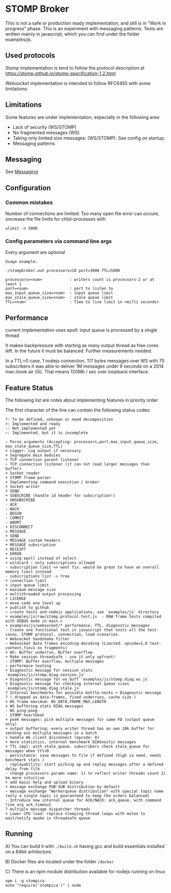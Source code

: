 STOMP Broker
============

This is not a safe or production ready implementation, and still is in "Work in 
progress" phase. This is an experiment with messaging patterns.
Tests are written mainly in javascript, which you can find under the folder
examples/js.

Used protocols
---------------

*Stomp* implementation is tend to follow the protocol description at 
https://stomp.github.io/stomp-specification-1.2.html

*Websocket* implementation is intended to follow RFC6455 with some limitations:

Limitations
-----------

Some features are under implementation, especially in the following area

- Lack of security (WS/STOMP)
- No fragmented messages (WS)
- Taking only limited size messages: (WS/STOMP). See config on startup.
- Messaging patterns

Messaging
---------

See [Messaging](pubsub.md)

Configuration
-------------

### Common mistakes

Number of connections are limited:
Too many open file error can occure, oncrease the file limits for 
chlid-processes with 

```
ulimit -n 5000
```

### Config parameters via command line args

Every argument are optional
```
Usage example:

./stompbroker.out processors=10 port=3000 TTL=5000 

processors=<num>            : writers count is processors-2 or at least 1
port=<num>                  : port to listen to
max_input_queue_size=<num>  : input queue limit
max_stale_queue_size=<num>  : stale queue limit
TTL=<num>                   : Time to live limit in <milli seconds>
```

Performance
-----------

current implementation uses epoll:
input queue is processed by a single thread

It makes backpressure with starting as many output thread as free cores left.
In the future it must be balanced.
Further measurements needed.

In a TTL=0 case, 1 nodejs connection, 117 bytes messages over WS with 75
subscribers it was able to deliver 1M messages under 9 seconds on a 2014
mac-book air (i5). That means 120Mb / sec over loopback interface.

Feature Status
--------------

The following list are notes about implementing features in priority order

The first character of the line can contain the following status codes:

```:text
?: To be defined, unknown or need decomposition
+: Implemented and ready
-: Not implemented yet
~: Implemented, but it is incomplete
```

```:text
~ Parse arguments (Accepting: processors,port,max_input_queue_size, max_stale_queue_size,TTL)
+ Logger: Log output if necessary
+ Segregate main modules
+ TCP connection parent listener
~ TCP connection listener (it can not read larger messages than buffer)
+ Socket reader
+ STOMP frame parser
+ Implementing command execution / broker
+ Socket writer
+ SEND
+ SUBSCRIBE (handle id header for subscription!)
+ UNSUBSCRIBE
- ACK
- NACK
- BEGIN
- COMMIT
- ABORT
+ DISCONNECT
+ MESSAGE
+ SEND
+ MESSAGE custom headers
+ MESSAGE subscription
+ RECEIPT
+ ERROR
+ using epoll instead of select
+ wildcard : only subscriptions allowed
- subscription limit => wont fix. would be great to have an overall memory limit instead
- subscriptions list -> tree
+ connection limit
+ input queue limit
+ maximum message size
+ multithreaded output processing
+ LICENSE
+ move code one level up
+ publish to github
~ create tests and nodejs applications, see `examples/js` directory
+ examples/js/raw/stomp.protocol.test.js  - RAW frame tests compiled with DEBUG mode in main.c
+ examples/js/websocket/* performance, TTL, diagnostic messages
- Create one functional test in javascript that tests all the test-cases. STOMP protocol, connection, load scenarios.
+ Websocket handshake filter
~ Websocket data frames encoding-decoding (Limited: opcode=1,8 text-content,fin=1 no fragments)
+ WS: Buffer underrun, Buffer overflow
+ Make session threadsafe : use it only upfront!
- STOMP: Buffer overflow, multiple messages
~ performace testing
+ Diagnostic message for session_stats `examples/js/stomp.diag.session.js`
+ Diagnostic message for ws_buff `examples/js/stomp.diag.ws.js`
+ Diagnostic message for checking internal queue sizes `examples/js/stomp.diag.stale.js`
? Internal benchmarks for possible bottle-necks + Diagnostic message
? ( dropped ws data-frames, fixed underruns, cache size )
+ WS frame maximum: WS_DATA_FRAME_MAX_LENGTH
+ WS buffering stats DIAG messages
- WS ping-pong
- STOMP heartbeat
+ peek messages: pick multiple messages for same FD (output queue only)
+ output buffering: every writer thread has an own 10k buffer for sending out multiple messages in a batch
+ handle WS client disconnect (opcode: 8)
+ more statistics, internal benchmark DIAGnostic messages
+ TTL impl: with stale_queue. subscribers check stale_queue for messages when ttl>0
- persistance: save messages to file if defined (high io need, needs benchmark stats )
- replayability: start picking up and replay messages after a defined delay from file
- change processors params name: 1) to reflect writer threads count 2) be more intuitive
+ add basic help and upload binary
+ message exchange PUB-SUB distribution by default
~ message exchange "Workerqueue distribution" with special topic name (only a single topic is guaranteed to keep the orders balanced)
- Introduce new internal queue for ACK/NACK: ack_queue, with command line arg ack_timeout
? multiple message dispatcher threads
+ Lower CPU load: replace sleeping thread loops with mutex to wait/notify awake in threadsafe queue 
```

Running
-------

A) You can build it with `./build.sh` having gcc and build essentials installed 
on a 64bit arhitecture.

B) Docker files are located under the folder `/docker`

C) There is an npm module distribution available for nodejs running on linux


```
npm i -g stompica
echo "require('stompica')" | node
```


